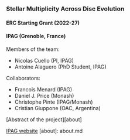 ### Stellar Multiplicity Across Disc Evolution
#### ERC Starting Grant (2022-27)
#### IPAG (Grenoble, France)

Members of the team:
- Nicolas Cuello (PI, IPAG)
- Antoine Alaguero (PhD Student, IPAG)

Collaborators:
- Francois Menard (IPAG)
- Daniel J. Price (Monash)
- Christophe Pinte (IPAG/Monash)
- Cristian Giuppone (OAC, Argentina)

[Abstract of the project][about]

[IPAG website](https://ipag.osug.fr)
[about]: about.md